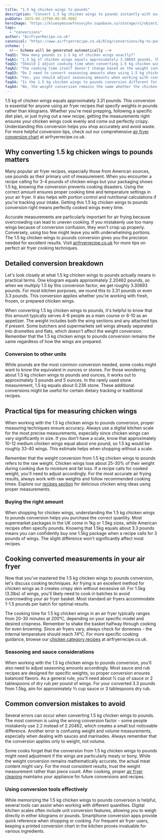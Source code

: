 ```yaml
---
title: "1.5 kg chicken wings to pounds"
description: "Convert 1.5 kg chicken wings to pounds instantly with our easy guide. Perfect for air fryer recipes and meal planning. Get cooking now!"
pubDate: 2025-08-22T00:00:00.000Z
heroImage: "https://klueoymssxwfnxsvcyhv.supabase.co/storage/v1/object/public/Shmucket/1-5-kg-chicken-wings-to-pounds.webp"
tags:
  - "conversions"
author: "AirFryerRecipe.co.uk"
canonical: "https://www.airfryerrecipe.co.uk/blog/conversions/kg-to-pounds/1-5-kg-chicken-wings-to-pounds"
schema: |
  <!-- Schema will be generated automatically -->
faqQ1: "How many pounds is 1.5 kg of chicken wings exactly?"
faqA1: "1.5 kg of chicken wings equals approximately 3.30693 pounds, though for practical kitchen purposes, most people round this to 3.31 pounds or even 3.3 pounds. This conversion uses the standard factor where 1 kilogram equals 2.20462 pounds, and when multiplied by 1.5 gives you the precise equivalent. The slight rounding makes no noticeable difference in cooking results."
faqQ2: "Should I adjust cooking time when converting 1.5 kg chicken wings to pounds for my air fryer?"
faqA2: "The cooking time itself doesn't change based on the weight conversion - what matters is the actual weight you're cooking. Whether you think of it as 1.5 kg or 3.3 pounds, you'll need to cook your chicken wings for 20-30 minutes at 200°C in most air fryers. The important factor is ensuring you don't overcrowd the basket, so you may need to cook in batches regardless of which measurement system you use."
faqQ3: "Do I need to convert seasoning amounts when using 1.5 kg chicken wings to pounds?"
faqA3: "Yes, you should adjust seasoning amounts when working with converted weights. Most seasoning recipes are designed for specific weights, so if a rub or sauce recipe is created for pounds but you're working with kilograms, you'll need to convert those measurements too. As a general guideline, use approximately ½ cup of sauce or 2 tablespoons of dry rub per pound of wings, which would mean about ⅔ cup sauce or 3 tablespoons rub for 1.5 kg (3.3 pounds)."
faqQ4: "Is the 1.5 kg chicken wings to pounds conversion different for frozen wings?"
faqA4: "No, the weight conversion remains the same whether the chicken wings are fresh, frozen, or thawed. 1.5 kg always equals approximately 3.3 pounds regardless of the wing's temperature state. However, remember that frozen wings may require slightly longer cooking times in your air fryer, typically adding 5-10 minutes to account for the frozen state. Always ensure frozen wings reach a safe internal temperature of 74°C before serving."
---
```

<p>1.5 kg of chicken wings equals approximately 3.31 pounds. This conversion is essential for anyone using air fryer recipes that specify weights in pounds rather than kilograms. Whether you're meal prepping, following a specific diet plan, or just trying out a new recipe, getting the measurements right ensures your chicken wings cook evenly and come out perfectly crispy. Understanding this conversion helps you shop accurately and avoid waste. For more helpful conversion tips, check out our comprehensive <a href=https://www.airfryerrecipe.co.uk/air-fryer-conversion-chart>air fryer conversion chart</a> at airfryerrecipe.co.uk.</p>

<h2>Why converting 1.5 kg chicken wings to pounds matters</h2>
<p>Many popular air fryer recipes, especially those from American sources, use pounds as their primary unit of measurement. When you encounter a recipe calling for 3-4 pounds of chicken wings but your packaging shows 1.5 kg, knowing the conversion prevents cooking disasters. Using the correct amount ensures proper cooking time and temperature settings in your air fryer. It also helps with portion control and nutritional calculations if you're tracking your intake. Getting this 1.5 kg chicken wings to pounds conversion right means perfectly cooked wings every time.</p>

<p>Accurate measurements are particularly important for air frying because overcrowding can lead to uneven cooking. If you mistakenly use too many wings because of conversion confusion, they won't crisp up properly. Conversely, using too few might leave you with underwhelming portions. The 1.5 kg chicken wings to pounds conversion gives you the precision needed for excellent results. Visit <a href=https://www.airfryerrecipe.co.uk>airfryerrecipe.co.uk</a> for more tips on perfect air fryer cooking techniques.</p>

<h2>Detailed conversion breakdown</h2>
<p>Let's look closely at what 1.5 kg chicken wings to pounds actually means in practical terms. One kilogram equals approximately 2.20462 pounds, so when we multiply 1.5 by this conversion factor, we get roughly 3.30693 pounds. For most kitchen purposes, we round this to 3.31 pounds or even 3.3 pounds. This conversion applies whether you're working with fresh, frozen, or prepared chicken wings.</p>

<p>When converting 1.5 kg chicken wings to pounds, it's helpful to know that this amount typically serves 4-6 people as a main course or 8-10 as an appetizer. The weight includes both the wing sections and any attached tips if present. Some butchers and supermarkets sell wings already separated into drumettes and flats, which doesn't affect the weight conversion. Remember that the 1.5 kg chicken wings to pounds conversion remains the same regardless of how the wings are prepared.</p>

<h3>Conversion to other units</h3>
<p>While pounds are the most common conversion needed, some cooks might want to know the equivalent in ounces or stones. For those wondering about 1.5 kg chicken wings to pounds and ounces, it works out to approximately 3 pounds and 5 ounces. In the rarely used stone measurement, 1.5 kg equals about 0.236 stone. These additional conversions might be useful for certain dietary tracking or traditional recipes.</p>

<h2>Practical tips for measuring chicken wings</h2>
<p>When working with the 1.5 kg chicken wings to pounds conversion, proper measuring techniques ensure accuracy. Always use a digital kitchen scale for the most precise measurements, especially since chicken wings can vary significantly in size. If you don't have a scale, know that approximately 10-12 medium chicken wings equal about one pound, so 1.5 kg would be roughly 33-40 wings. This estimate helps when shopping without a scale.</p>

<p>Remember that the weight conversion from 1.5 kg chicken wings to pounds refers to the raw weight. Chicken wings lose about 25-30% of their weight during cooking due to moisture and fat loss. If a recipe calls for cooked weight, you'll need to adjust accordingly. For the most accurate air frying results, always work with raw weights and follow recommended cooking times. Explore our <a href=https://www.airfryerrecipe.co.uk/recipes>recipes section</a> for delicious chicken wing ideas using proper measurements.</p>

<h3>Buying the right amount</h3>
<p>When shopping for chicken wings, understanding the 1.5 kg chicken wings to pounds conversion helps you purchase the correct quantity. Most supermarket packages in the UK come in 1kg or 1.5kg sizes, while American recipes often specify pounds. Knowing that 1.5kg equals about 3.3 pounds means you can confidently buy one 1.5kg package when a recipe calls for 3 pounds of wings. The slight difference won't significantly affect most recipes.</p>

<h2>Cooking converted measurements in your air fryer</h2>
<p>Now that you've mastered the 1.5 kg chicken wings to pounds conversion, let's discuss cooking techniques. Air frying is an excellent method for chicken wings as it creates crispy skin without excessive oil. For 1.5kg (3.3lbs) of wings, you'll likely need to cook in batches to avoid overcrowding your air fryer basket. Most standard air fryers accommodate 1-1.5 pounds per batch for optimal results.</p>

<p>The cooking time for 1.5 kg chicken wings in an air fryer typically ranges from 20-30 minutes at 200°C, depending on your specific model and desired crispness. Remember to shake the basket halfway through cooking for even browning. Since air fryers vary, always check for doneness - the internal temperature should reach 74°C. For more specific cooking guidance, browse our <a href=https://www.airfryerrecipe.co.uk/recipe-category/chicken>chicken category recipes</a> at airfryerrecipe.co.uk.</p>

<h3>Seasoning and sauce considerations</h3>
<p>When working with the 1.5 kg chicken wings to pounds conversion, you'll also need to adjust seasoning amounts accordingly. Most sauce and rub recipes are designed for specific weights, so proper conversion ensures balanced flavors. As a general rule, you'll need about ½ cup of sauce or 2 tablespoons of dry rub per pound of wings. For your converted 3.3 pounds from 1.5kg, aim for approximately ⅔ cup sauce or 3 tablespoons dry rub.</p>

<h2>Common conversion mistakes to avoid</h2>
<p>Several errors can occur when converting 1.5 kg chicken wings to pounds. The most common is using the wrong conversion factor - some people mistakenly use 2.2 instead of 2.20462, which creates a small but noticeable difference. Another error is confusing weight and volume measurements, especially when dealing with sauces and marinades. Always remember that the conversion applies only to weight, not volume.</p>

<p>Some cooks forget that the conversion from 1.5 kg chicken wings to pounds might need adjustment if the wings are particularly meaty or bony. While the weight conversion remains mathematically accurate, the actual meat content might vary. For the most consistent results, trust the weight measurement rather than piece count. After cooking, proper <a href=https://www.airfryerrecipe.co.uk/air-fryer-cleaner>air fryer cleaning</a> maintains your appliance for future conversions and recipes.</p>

<h3>Using conversion tools effectively</h3>
<p>While memorizing the 1.5 kg chicken wings to pounds conversion is helpful, several tools can assist when working with different quantities. Digital kitchen scales often include unit conversion features, allowing you to weigh directly in either kilograms or pounds. Smartphone conversion apps provide quick reference when shopping or cooking. For frequent air fryer users, keeping a printed conversion chart in the kitchen proves invaluable for various ingredients.</p>
